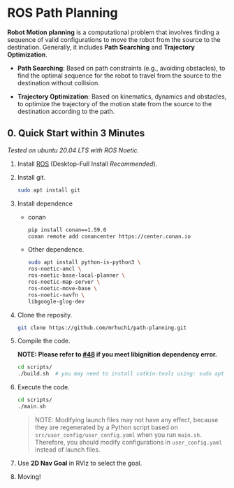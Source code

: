 # ROS Path Planning

**Robot Motion planning** is a computational problem that involves finding a sequence of valid configurations to move the robot from the source to the destination. Generally, it includes **Path Searching** and **Trajectory Optimization**.

* **Path Searching**: Based on path constraints (e.g., avoiding obstacles), to find the optimal sequence for the robot to travel from the source to the destination without collision.

* **Trajectory Optimization**: Based on kinematics, dynamics and obstacles, to optimize the trajectory of the motion state from the source to the destination according to the path.
  
## <span id="0">0. Quick Start within 3 Minutes

*Tested on ubuntu 20.04 LTS with ROS Noetic.*

1. Install [ROS](http://wiki.ros.org/ROS/Installation) (Desktop-Full Install *Recommended*).

2. Install git.

    ```bash
    sudo apt install git
    ```

3. Install dependence

    - conan

        ```bash
        pip install conan==1.59.0
        conan remote add conancenter https://center.conan.io
        ```

    - Other dependence.

        ```bash
        sudo apt install python-is-python3 \
        ros-noetic-amcl \
        ros-noetic-base-local-planner \
        ros-noetic-map-server \
        ros-noetic-move-base \
        ros-noetic-navfn \
        libgoogle-glog-dev
        ```

4. Clone the reposity.

    ```bash
    git clone https://github.com/mrhuch1/path-planning.git
    ```

5. Compile the code.
   
   **NOTE: Please refer to [#48](https://github.com/ai-winter/ros_motion_planning/issues/48) if you meet libignition dependency error.**

    ```bash
    cd scripts/
    ./build.sh  # you may need to install catkin-tools using: sudo apt install python-catkin-tools
    ```

6. Execute the code.

    ```bash
    cd scripts/
    ./main.sh
    ```

    > NOTE: Modifying launch files may not have any effect, because they are regenerated by a Python script based on `src/user_config/user_config.yaml` when you run `main.sh`. Therefore, you should modify configurations in `user_config.yaml` instead of launch files.

7. Use **2D Nav Goal** in RViz to select the goal.

8. Moving!




